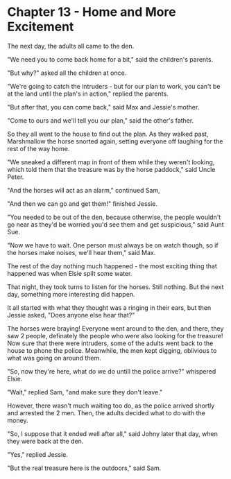 # Chapter 13 - Home and More Excitement

The next day, the adults all came to the den.

"We need you to come back home for a bit," said the children's parents.

"But why?" asked all the children at once.

"We're going to catch the intruders - but for our plan to work, you can't be at the land until the plan's in action," replied the parents.

"But after that, you can come back," said Max and Jessie's mother.

"Come to ours and we'll tell you our plan," said the other's father.

So they all went to the house to find out the plan. As they walked past, Marshmallow the horse snorted again, setting everyone off laughing for the rest of the way home.

"We sneaked a different map in front of them while they weren't looking, which told them that the treasure was by the horse paddock," said Uncle Peter.

"And the horses will act as an alarm," continued Sam,

"And then we can go and get them!" finished Jessie.

"You needed to be out of the den, because otherwise, the people wouldn't go near as they'd be worried you'd see them and get suspicious," said Aunt Sue.

"Now we have to wait. One person must always be on watch though, so if the horses make noises, we'll hear them," said Max.

The rest of the day nothing much happened - the most exciting thing that happened was when Elsie spilt some water.

That night, they took turns to listen for the horses. Still nothing. But the next day, something more interesting did happen.

It all started with what they thought was a ringing in their ears, but then Jessie asked, "Does anyone else hear that?"

The horses were braying! Everyone went around to the den, and there, they saw 2 people, definately the people who were also looking for the treasure! Now sure that there were intruders, some of the adults went back to the house to phone the police. Meanwhile, the men kept digging, oblivious to what was going on around them.

"So, now they're here, what do we do untill the police arrive?" whispered Elsie.

"Wait," replied Sam, "and make sure they don't leave."

However, there wasn't much waiting too do, as the police arrived shortly and arrested the 2 men. Then, the adults decided what to do with the money.

"So, I suppose that it ended well after all," said Johny later that day, when they were back at the den.

"Yes," replied Jessie.

"But the real treasure here is the outdoors," said Sam.
